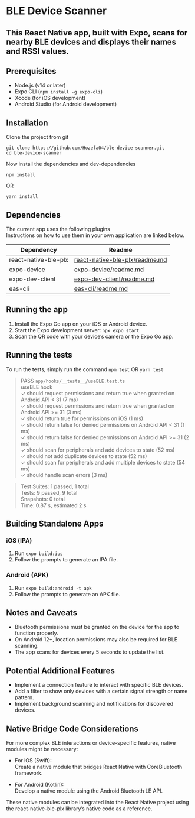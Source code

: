 <h1 class="code-line" data-line-start=0 data-line-end=1 ><a id="BLE_Device_Scanner_0"></a>BLE Device Scanner</h1>
<h2 class="code-line" data-line-start=1 data-line-end=2 ><a id="This_React_Native_app_built_with_Expo_scans_for_nearby_BLE_devices_and_displays_their_names_and_RSSI_values_1"></a>This React Native app, built with Expo, scans for nearby BLE devices and displays their names and RSSI values.</h2>
<h2 class="code-line" data-line-start=3 data-line-end=4 ><a id="Prerequisites_3"></a>Prerequisites</h2>
<ul>
<li class="has-line-data" data-line-start="4" data-line-end="5">Node.js (v14 or later)</li>
<li class="has-line-data" data-line-start="5" data-line-end="6">Expo CLI (<code>npm install -g expo-cli</code>)</li>
<li class="has-line-data" data-line-start="6" data-line-end="7">Xcode (for iOS development)</li>
<li class="has-line-data" data-line-start="7" data-line-end="9">Android Studio (for Android development)</li>
</ul>
<h2 class="code-line" data-line-start=9 data-line-end=10 ><a id="Installation_9"></a>Installation</h2>
<p class="has-line-data" data-line-start="10" data-line-end="11">Clone the project from git</p>
<pre><code class="has-line-data" data-line-start="12" data-line-end="15" class="language-sh">git <span class="hljs-built_in">clone</span> https://github.com/Hozefa04/ble-device-scanner.git
<span class="hljs-built_in">cd</span> ble-device-scanner
</code></pre>
<p class="has-line-data" data-line-start="16" data-line-end="17">Now install the dependencies and dev-dependencies</p>
<pre><code class="has-line-data" data-line-start="19" data-line-end="21" class="language-sh">npm install
</code></pre>
<p class="has-line-data" data-line-start="21" data-line-end="22">OR</p>
<pre><code class="has-line-data" data-line-start="23" data-line-end="25" class="language-sh">yarn install
</code></pre>
<h2 class="code-line" data-line-start=26 data-line-end=27 ><a id="Dependencies_26"></a>Dependencies</h2>
<p class="has-line-data" data-line-start="28" data-line-end="30">The current app uses the following plugins<br>
Instructions on how to use them in your own application are linked below.</p>
<table class="table table-striped table-bordered">
<thead>
<tr>
<th>Dependency</th>
<th>Readme</th>
</tr>
</thead>
<tbody>
<tr>
<td>react-native-ble-plx</td>
<td><a href="https://github.com/dotintent/react-native-ble-plx/blob/master/README.md">react-native-ble-plx/readme.md</a></td>
</tr>
<tr>
<td>expo-device</td>
<td><a href="https://docs.expo.dev/versions/latest/sdk/device/">expo-device/readme.md</a></td>
</tr>
<tr>
<td>expo-dev-client</td>
<td><a href="https://docs.expo.dev/develop/development-builds/introduction/">expo-dev-client/readme.md</a></td>
</tr>
<tr>
<td>eas-cli</td>
<td><a href="https://github.com/expo/eas-cli">eas-cli/readme.md</a></td>
</tr>
</tbody>
</table>
<h2 class="code-line" data-line-start=38 data-line-end=39 ><a id="Running_the_app_38"></a>Running the app</h2>
<ol>
<li class="has-line-data" data-line-start="39" data-line-end="40">Install the Expo Go app on your iOS or Android device.</li>
<li class="has-line-data" data-line-start="40" data-line-end="41">Start the Expo development server: <code>npx expo start</code></li>
<li class="has-line-data" data-line-start="41" data-line-end="43">Scan the QR code with your device’s camera or the Expo Go app.</li>
</ol>
<h2 class="code-line" data-line-start=43 data-line-end=44 ><a id="Running_the_tests_43"></a>Running the tests</h2>
<p class="has-line-data" data-line-start="45" data-line-end="46">To run the tests, simply run the command <code>npm test</code> OR <code>yarn test</code></p>
<blockquote>
<p class="has-line-data" data-line-start="47" data-line-end="58">PASS  <code>app/hooks/__tests__/useBLE.test.ts</code><br>
useBLE hook<br>
✓ should request permissions and return true when granted on Android API &lt; 31 (7 ms)<br>
✓ should request permissions and return true when granted on Android API &gt;= 31 (3 ms)<br>
✓ should return true for permissions on iOS (1 ms)<br>
✓ should return false for denied permissions on Android API &lt; 31 (1 ms)<br>
✓ should return false for denied permissions on Android API &gt;= 31 (2 ms)<br>
✓ should scan for peripherals and add devices to state (52 ms)<br>
✓ should not add duplicate devices to state (52 ms)<br>
✓ should scan for peripherals and add multiple devices to state (54 ms)<br>
✓ should handle scan errors (3 ms)</p>
</blockquote>
<blockquote>
<p class="has-line-data" data-line-start="59" data-line-end="63">Test Suites: 1 passed, 1 total<br>
Tests:       9 passed, 9 total<br>
Snapshots:   0 total<br>
Time:        0.87 s, estimated 2 s</p>
</blockquote>
<h2 class="code-line" data-line-start=64 data-line-end=65 ><a id="Building_Standalone_Apps_64"></a>Building Standalone Apps</h2>
<h3 class="code-line" data-line-start=66 data-line-end=67 ><a id="iOS_IPA_66"></a>iOS (IPA)</h3>
<ol>
<li class="has-line-data" data-line-start="68" data-line-end="69">Run <code>expo build:ios</code></li>
<li class="has-line-data" data-line-start="69" data-line-end="71">Follow the prompts to generate an IPA file.</li>
</ol>
<h3 class="code-line" data-line-start=71 data-line-end=72 ><a id="Android_APK_71"></a>Android (APK)</h3>
<ol>
<li class="has-line-data" data-line-start="73" data-line-end="74">Run <code>expo build:android -t apk</code></li>
<li class="has-line-data" data-line-start="74" data-line-end="76">Follow the prompts to generate an APK file.</li>
</ol>
<h2 class="code-line" data-line-start=76 data-line-end=77 ><a id="Notes_and_Caveats_76"></a>Notes and Caveats</h2>
<ul>
<li class="has-line-data" data-line-start="77" data-line-end="78">Bluetooth permissions must be granted on the device for the app to function properly.</li>
<li class="has-line-data" data-line-start="78" data-line-end="79">On Android 12+, location permissions may also be required for BLE scanning.</li>
<li class="has-line-data" data-line-start="79" data-line-end="81">The app scans for devices every 5 seconds to update the list.</li>
</ul>
<h2 class="code-line" data-line-start=81 data-line-end=82 ><a id="Potential_Additional_Features_81"></a>Potential Additional Features</h2>
<ul>
<li class="has-line-data" data-line-start="83" data-line-end="84">Implement a connection feature to interact with specific BLE devices.</li>
<li class="has-line-data" data-line-start="84" data-line-end="85">Add a filter to show only devices with a certain signal strength or name pattern.</li>
<li class="has-line-data" data-line-start="85" data-line-end="87">Implement background scanning and notifications for discovered devices.</li>
</ul>
<h2 class="code-line" data-line-start=87 data-line-end=88 ><a id="Native_Bridge_Code_Considerations_87"></a>Native Bridge Code Considerations</h2>
<p class="has-line-data" data-line-start="89" data-line-end="90">For more complex BLE interactions or device-specific features, native modules might be necessary:</p>
<ul>
<li class="has-line-data" data-line-start="91" data-line-end="94">
<p class="has-line-data" data-line-start="91" data-line-end="93">For iOS (Swift):<br>
Create a native module that bridges React Native with CoreBluetooth framework.</p>
</li>
<li class="has-line-data" data-line-start="94" data-line-end="97">
<p class="has-line-data" data-line-start="94" data-line-end="96">For Android (Kotlin):<br>
Develop a native module using the Android Bluetooth LE API.</p>
</li>
</ul>
<p class="has-line-data" data-line-start="97" data-line-end="98">These native modules can be integrated into the React Native project using the react-native-ble-plx library’s native code as a reference.</p>